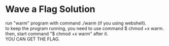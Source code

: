 # Wave a Flag Solution

run "warm" program with command ./warm (if you using webshell).  
to keep the program running, you need to use command $ chmod +x warm.  
then, start command "$ chmod +x warm" after it.  
YOU CAN GET THE FLAG.